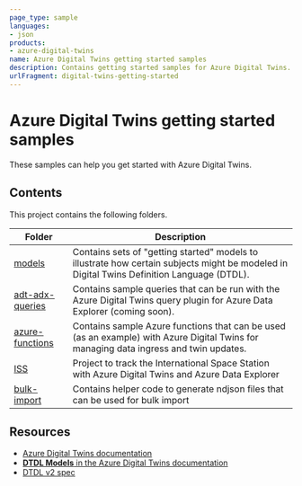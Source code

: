 ```yaml
---
page_type: sample
languages:
- json
products:
- azure-digital-twins
name: Azure Digital Twins getting started samples
description: Contains getting started samples for Azure Digital Twins.
urlFragment: digital-twins-getting-started
---
```


# Azure Digital Twins getting started samples

These samples can help you get started with Azure Digital Twins.

## Contents

This project contains the following folders.

| Folder | Description |
| --- | --- |
| [models](/models) | Contains sets of "getting started" models to illustrate how certain subjects might be modeled in Digital Twins Definition Language (DTDL). |
| [adt-adx-queries](/adt-adx-queries) | Contains sample queries that can be run with the Azure Digital Twins query plugin for Azure Data Explorer (coming soon). |
| [azure-functions](/azure-functions) | Contains sample Azure functions that can be used (as an example) with Azure Digital Twins for managing data ingress and twin updates. |
| [ISS](/ISS) | Project to track the International Space Station with Azure Digital Twins and Azure Data Explorer |
| [bulk-import](/ndjson-generator) | Contains helper code to generate ndjson files that can be used for bulk import |


## Resources

- [Azure Digital Twins documentation](https://docs.microsoft.com/azure/digital-twins/)
- [**DTDL Models** in the Azure Digital Twins documentation](https://docs.microsoft.com/azure/digital-twins/concepts-models)
- [DTDL v2 spec](https://github.com/Azure/opendigitaltwins-dtdl/blob/master/DTDL/v2/dtdlv2.md)
